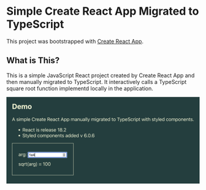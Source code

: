 # Simple Create React App Migrated to TypeScript

This project was bootstrapped with [Create React App](https://github.com/facebook/create-react-app).

## What is This?
This is a simple JavaScript React project created by Create React App and then manually migrated to TypeScript.
It interactively calls a TypeScript square root function implementd locally in the application.

![Demo Screen](doc/demo-screen.png "Demo Screen")
